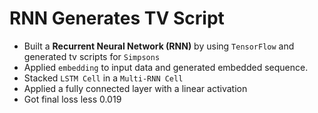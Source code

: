 # RNN Generates TV Script 

+ Built a **Recurrent Neural Network (RNN)** by using `TensorFlow` and generated tv scripts for `Simpsons`
+ Applied `embedding` to input data and generated embedded sequence.
+ Stacked `LSTM Cell` in a `Multi-RNN Cell`
+ Applied a fully connected layer with a linear activation
+ Got final loss less 0.019